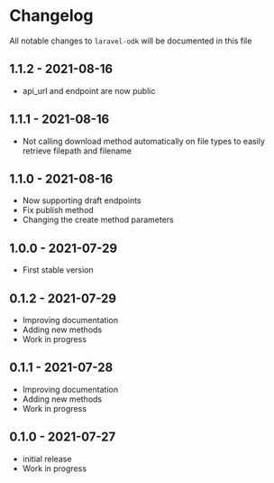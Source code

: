 # Changelog

All notable changes to `laravel-odk` will be documented in this file

## 1.1.2 - 2021-08-16

- api_url and endpoint are now public

## 1.1.1 - 2021-08-16

- Not calling download method automatically on file types to easily retrieve filepath and filename

## 1.1.0 - 2021-08-16

- Now supporting draft endpoints
- Fix publish method
- Changing the create method parameters

## 1.0.0 - 2021-07-29

- First stable version

## 0.1.2 - 2021-07-29

- Improving documentation
- Adding new methods
- Work in progress

## 0.1.1 - 2021-07-28

- Improving documentation
- Adding new methods
- Work in progress

## 0.1.0 - 2021-07-27

- initial release
- Work in progress